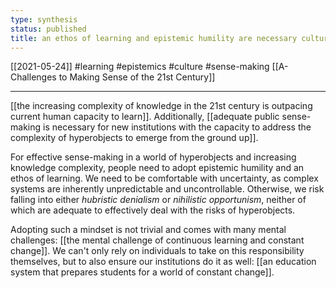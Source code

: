 ```yaml
---
type: synthesis
status: published
title: an ethos of learning and epistemic humility are necessary cultural features for public sense-making to effectively navigate the complexity of hyperobjects
---
```

[[2021-05-24]]
#learning #epistemics #culture #sense-making 
[[A-Challenges to Making Sense of the 21st Century]]

---
[[the increasing complexity of knowledge in the 21st century is outpacing current human capacity to learn]]. Additionally, [[adequate public sense-making is necessary for new institutions with the capacity to address the complexity of hyperobjects to emerge from the ground up]]. 

For effective sense-making in a world of hyperobjects and increasing knowledge complexity, people need to adopt epistemic humility and an ethos of learning. We need to be comfortable with uncertainty, as complex systems are inherently unpredictable and uncontrollable. Otherwise, we risk falling into either *hubristic denialism* or *nihilistic opportunism*, neither of which are adequate to effectively deal with the risks of hyperobjects. 

Adopting such a mindset is not trivial and comes with many mental challenges: [[the mental challenge of continuous learning and constant change]]. We can't only rely on individuals to take on this responsibility themselves, but to also ensure our institutions do it as well: [[an education system that prepares students for a world of constant change]].